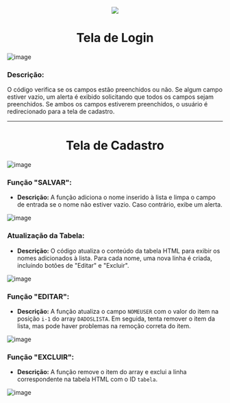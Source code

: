 <p align="center">
  <img loading="lazy" src="http://img.shields.io/static/v1?label=STATUS&message=INCOMPLETO&color=yellow&style=for-the-badge"/>
</p>

<h1 align="center">Tela de Login</h1>

![image](https://github.com/user-attachments/assets/52f8fb5e-f2d5-4e4e-bbe6-513f22243297)

### Descrição:
O código verifica se os campos estão preenchidos ou não. Se algum campo estiver vazio, um alerta é exibido solicitando que todos os campos sejam preenchidos. Se ambos os campos estiverem preenchidos, o usuário é redirecionado para a tela de cadastro.

---

<h1 align="center">Tela de Cadastro</h1>

![image](https://github.com/user-attachments/assets/26412157-bddc-4351-be7a-e362bf6c47c7)

### Função "SALVAR":
- **Descrição:** A função adiciona o nome inserido à lista e limpa o campo de entrada se o nome não estiver vazio. Caso contrário, exibe um alerta.

![image](https://github.com/user-attachments/assets/eaff835e-3c22-42e5-b21a-bd5f07871256)

### Atualização da Tabela:
- **Descrição:** O código atualiza o conteúdo da tabela HTML para exibir os nomes adicionados à lista. Para cada nome, uma nova linha é criada, incluindo botões de "Editar" e "Excluir".

![image](https://github.com/user-attachments/assets/567ec7c3-6059-4163-b5aa-829c14ac95d3)

### Função "EDITAR":
- **Descrição:** A função atualiza o campo `NOMEUSER` com o valor do item na posição `i-1` do array `DADOSLISTA`. Em seguida, tenta remover o item da lista, mas pode haver problemas na remoção correta do item.

![image](https://github.com/user-attachments/assets/62da832d-8d23-443a-ad27-723256d9338b)

### Função "EXCLUIR":
- **Descrição:** A função remove o item do array e exclui a linha correspondente na tabela HTML com o ID `tabela`.

![image](https://github.com/user-attachments/assets/e3844863-6190-4e71-9c0a-b3e615e15f7b)
